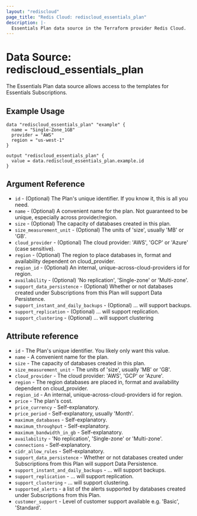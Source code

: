 ```yaml
---
layout: "rediscloud"
page_title: "Redis Cloud: rediscloud_essentials_plan"
description: |-
  Essentials Plan data source in the Terraform provider Redis Cloud.
---
```


# Data Source: rediscloud_essentials_plan

The Essentials Plan data source allows access to the templates for Essentials Subscriptions. 

## Example Usage

```hcl
data "rediscloud_essentials_plan" "example" {
  name = "Single-Zone_1GB"
  provider = "AWS"
  region = "us-west-1"
}

output "rediscloud_essentials_plan" {
  value = data.rediscloud_essentials_plan.example.id
}
```

## Argument Reference

* `id` - (Optional) The Plan's unique identifier. If you know it, this is all you need.
* `name` - (Optional) A convenient name for the plan. Not guaranteed to be unique, especially across provider/region.
* `size` - (Optional) The capacity of databases created in this plan.
* `size_measurement_unit` - (Optional) The units of 'size', usually 'MB' or 'GB'.
* `cloud_provider` - (Optional) The cloud provider: 'AWS', 'GCP' or 'Azure' (case sensitive).
* `region` - (Optional) The region to place databases in, format and availability dependent on cloud_provider.
* `region_id` - (Optional) An internal, unique-across-cloud-providers id for region.
* `availability` - (Optional) 'No replication', 'Single-zone' or 'Multi-zone'.
* `support_data_persistence` - (Optional) Whether or not databases created under Subscriptions from this Plan will support Data Persistence.
* `support_instant_and_daily_backups` - (Optional) ... will support backups.
* `support_replication` - (Optional) ... will support replication.
* `support_clustering` - (Optional) ... will support clustering

## Attribute reference

* `id` - The Plan's unique identifier. You likely only want this value.
* `name` - A convenient name for the plan.
* `size` - The capacity of databases created in this plan.
* `size_measurement_unit` - The units of 'size', usually 'MB' or 'GB'.
* `cloud_provider` - The cloud provider: 'AWS', 'GCP' or 'Azure'.
* `region` - The region databases are placed in, format and availability dependent on cloud_provider.
* `region_id` - An internal, unique-across-cloud-providers id for region.
* `price` - The plan's cost.
* `price_currency` - Self-explanatory.
* `price_period` - Self-explanatory, usually 'Month'.
* `maximum_databases` - Self-explanatory.
* `maximum_throughput` - Self-explanatory.
* `maximum_bandwidth_in_gb` - Self-explanatory.
* `availability` - 'No replication', 'Single-zone' or 'Multi-zone'.
* `connections` - Self-explanatory.
* `cidr_allow_rules` - Self-explanatory.
* `support_data_persistence` - Whether or not databases created under Subscriptions from this Plan will support Data Persistence.
* `support_instant_and_daily_backups` - ... will support backups.
* `support_replication` - ... will support replication.
* `support_clustering` - ... will support clustering.
* `supported_alerts` - a list of the alerts supported by databases created under Subscriptions from this Plan.
* `customer_support` - Level of customer support available e.g. 'Basic', 'Standard'.
